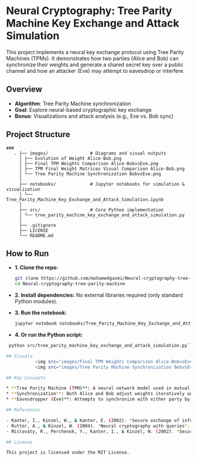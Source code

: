 # Neural Cryptography: Tree Parity Machine Key Exchange and Attack Simulation

This project implements a neural key exchange protocol using Tree Parity Machines (TPMs). It demonstrates how two parties (Alice and Bob) can synchronize their weights and generate a shared secret key over a public channel and how an attacker (Eve) may attempt to eavesdrop or interfere.

## Overview

- **Algorithm**: Tree Parity Machine synchronization
- **Goal**: Explore neural-based cryptographic key exchange
- **Bonus**: Visualizations and attack analysis (e.g., Eve vs. Bob sync)

## Project Structure

<pre><code>### 
   . ├── images/                # Diagrams and visual outputs 
     │ ├── Evolution of Weight Alice-Bob.png 
     │ ├── Final TPM Weights Comparison Alice-BobvsEve.png 
     │ ├── TPM Final Weight Matrices Visual Comparison Alice-Bob.png 
     │ └── Tree Parity Machine Synchronization BobvsEve.png 
     │ 
     ├── notebooks/             # Jupyter notebooks for simulation & visualization 
     │ └── Tree_Parity_Machine_Key_Exchange_and_Attack_Simulation.ipynb 
     │ 
     ├── src/                   # Core Python implementation  
     │ └── tree_parity_machine_key_exchange_and_attack_simulation.py 
     │ 
     ├── .gitignore 
     ├── LICENSE  
     └── README.md </code></pre>


## How to Run

* **1. Clone the repo:**
  ```bash
  git clone https://github.com/mohamedgasmi/Neural-cryptography-tree-parity-machine.git
  cd Neural-cryptography-tree-parity-machine

* **2. Install dependencies:**
  No external libraries required (only standard Python modules).

* **3. Run the notebook:**
  ```bash
  jupyter notebook notebooks/Tree_Parity_Machine_Key_Exchange_and_Attack_Simulation.ipynb

* **4. Or run the Python script:**
 ```bash
  python src/tree_parity_machine_key_exchange_and_attack_simulation.py```

## Visuals
            <img src="images/Final TPM Weights Comparison Alice-BobvsEve.png" width="400"/> 
            <img src="images/Tree Parity Machine Synchronization BobvsEve.png" width="400"/>

## Key Concepts

* **Tree Parity Machine (TPM)**: A neural network model used in mutual learning-based key exchange.
* **Synchronization**: Both Alice and Bob adjust weights iteratively until their TPMs match.
* **Eavesdropper (Eve)**: Attempts to synchronize with either party by observing exchanged data.

## References

- Kanter, I., Kinzel, W., & Kanter, E. (2002). *Secure exchange of information by synchronization of neural networks*. EPL (Europhysics Letters), 57(1), 141. [DOI:10.1209/epl/i2002-00552-6](https://arxiv.org/abs/cond-mat/0202112)
- Ruttor, A., & Kinzel, W. (2004). *Neural cryptography with queries*. Physica A: Statistical Mechanics and its Applications, 335(3-4), 517–524. [DOI:10.1016/j.physa.2003.12.011](https://www.researchgate.net/publication/1875878_I_Neural_cryptography_with_queries)
- Mislovaty, R., Perchenok, Y., Kanter, I., & Kinzel, W. (2002). *Secure key-exchange protocol with an absence of injective functions*. Physical Review E, 66(6), 066102. [DOI:10.1103/PhysRevE.66.066102](https://journals.aps.org/pre/abstract/10.1103/PhysRevE.66.066102)

## License

This project is licensed under the MIT License.
